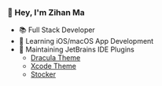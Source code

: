 ### 👋 Hey, I'm Zihan Ma

- 📚 Full Stack Developer
- 📖 Learning iOS/macOS App Development
- 🔭 Maintaining JetBrains IDE Plugins
  - [Dracula Theme](https://github.com/dracula/jetbrains)
  - [Xcode Theme](https://github.com/WhiteVermouth/XcodeTheme)
  - [Stocker](https://github.com/WhiteVermouth/intellij-investor-dashboard)
